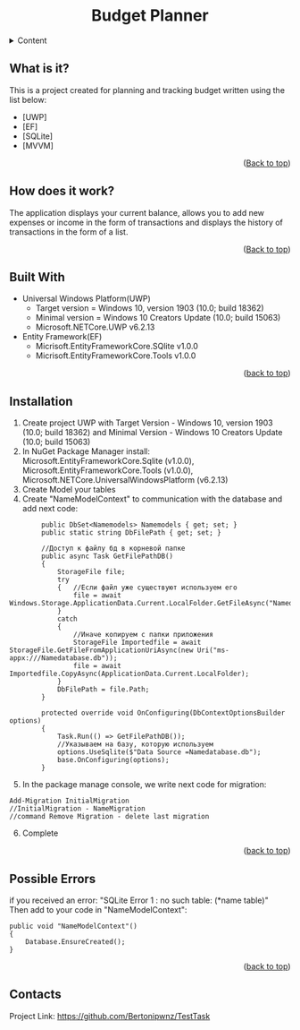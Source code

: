 <div align="center">
  <h1 align="center">Budget Planner</h1>
</div>

<details>
  <summary>Content</summary>
  <ol>
    <li>
      <a href="#what-is-it">What is it?</a>
    </li>
     <li>
       <a href="#how-does-it-work">How does it work?</a>
    </li>
    <li>
      <a href="#built-with">Built With</a>
    </li>
    <li>
      <a href="#installation">Installation</a>
    </li>
    <li>
      <a href="#possible-errors">Possible Errors</a>
    </li>
    <li>
      <a href="#contacts">Constacts</a>
    </li>
  </ol>
</details>

## What is it?
<p>
    This is a project created for planning and tracking budget written using the list below:
</p>
<ul>
  <li>[UWP]</li>
  <li>[EF]</li>
  <li>[SQLite]</li>
  <li>[MVVM]</li>
</ul>
<p align="right">(<a href="#top">Back to top</a>)</p>


## How does it work?
<p>The application displays your current balance, allows you to add new expenses or income in 
the form of transactions and displays the history of transactions in the form of a list.</p>
<p align="right">(<a href="#top">Back to top</a>)</p>

## Built With
<ul>
  <li>Universal Windows Platform(UWP)
    <ul type="circle"><li>Target version = Windows 10, version 1903 (10.0; build 18362) </li>
      <li>Minimal version = Windows 10 Creators Update (10.0; build 15063) </li>
      <li>Microsoft.NETCore.UWP v6.2.13 </li>
    </ul>
      </li>
  <li>Entity Framework(EF)
    <ul type="circle"><li>Micrisoft.EntityFrameworkCore.SQlite v1.0.0 </li>
      <li>Micrisoft.EntityFrameworkCore.Tools v1.0.0 </li>
    </ul>
      </li>
</ul>
<p align="right">(<a href="#top">back to top</a>)</p>

## Installation
1. Create project UWP with Target Version - Windows 10, version 1903 (10.0; build 18362) and Minimal Version - Windows 10 Creators Update (10.0; build 15063)
2. In NuGet Package Manager install: Microsoft.EntityFrameworkCore.Sqlite (v1.0.0), Microsoft.EntityFrameworkCore.Tools (v1.0.0), Microsoft.NETCore.UniversalWindowsPlatform (v6.2.13)
3. Create Model your tables 
4. Create "NameModelContext" to communication with the database and add next code:
```
        public DbSet<Namemodels> Namemodels { get; set; }
        public static string DbFilePath { get; set; }

        //Доступ к файлу бд в корневой папке
        public async Task GetFilePathDB()
        {
            StorageFile file;
            try
            {   //Если файл уже существуют используем его
                file = await Windows.Storage.ApplicationData.Current.LocalFolder.GetFileAsync("Namedatabase.db");
            }
            catch
            {
                //Иначе копируем с папки приложения
                StorageFile Importedfile = await StorageFile.GetFileFromApplicationUriAsync(new Uri("ms-appx:///Namedatabase.db"));
                file = await Importedfile.CopyAsync(ApplicationData.Current.LocalFolder);
            }
            DbFilePath = file.Path;
        }

        protected override void OnConfiguring(DbContextOptionsBuilder options)
        {
            Task.Run(() => GetFilePathDB());
            //Указываем на базу, которую используем
            options.UseSqlite($"Data Source =Namedatabase.db");
            base.OnConfiguring(options);
        }
```
5. In the package manage console, we write next code for migration:
```
Add-Migration InitialMigration
//InitialMigration - NameMigration
//command Remove Migration - delete last migration
```
6. Complete
<p align="right">(<a href="#top">back to top</a>)</p>

## Possible Errors
if you received an error: "SQLite Error 1 : no such table: (*name table)" <br>
 Then add to your code in "NameModelContext":
  ```
  public void "NameModelContext"()
  {
      Database.EnsureCreated();
  }
  ```
<p align="right">(<a href="#top">back to top</a>)</p>

## Contacts
Project Link: https://github.com/Bertonipwnz/TestTask

